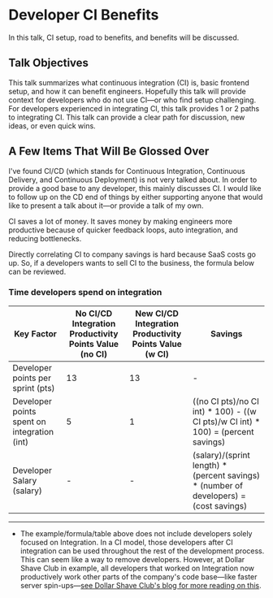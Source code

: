 # Developer CI Benefits

In this talk, CI setup, road to benefits, and benefits will be discussed.

## Talk Objectives

This talk summarizes what continuous integration (CI) is, basic frontend setup, and how it can benefit engineers.
Hopefully this talk will provide context for developers who do not use CI—or who find setup challenging.
For developers experienced in integrating CI, this talk provides 1 or 2 paths to integrating CI. This talk can provide a clear path for discussion, new ideas, or even quick wins.

## A Few Items That Will Be Glossed Over

I've found CI/CD (which stands for Continuous Integration, Continuous Delivery, and Continuous Deployment) is not very talked about. In order to provide a good base to any developer, this mainly discusses CI. I would like to follow up on the CD end of things by either supporting anyone that would like to present a talk about it—or provide a talk of my own.

CI saves a lot of money. It saves money by making engineers more productive because of quicker feedback loops, auto integration, and reducing bottlenecks.

Directly correlating CI to company savings is hard because SaaS costs go up. So, if a developers wants to sell CI to the business, the formula below can be reviewed.

### Time developers spend on integration

| Key Factor | No CI/CD Integration Productivity Points Value (no CI) | New CI/CD Integration Productivity Points Value (w CI) | Savings
|---|---|---|---|
| Developer points per sprint (pts) | 13  | 13 | - |
| Developer points spent on integration  (int) | 5 |  1 |  ((no CI pts)/no CI int) * 100) - ((w CI pts)/w CI int) * 100) = (percent savings)
| Developer Salary (salary) | - | - | (salary)/(sprint length) * (percent savings) * (number of developers) = (cost savings)

----

* The example/formula/table above does not include developers solely focused on Integration. In a CI model, those developers after CI integration can be used throughout the rest of the development process. This can seem like a way to remove developers. However, at Dollar Shave Club in example, all developers that worked on Integration now productively work other parts of the company's code base—like faster server spin-ups—[see Dollar Shave Club's blog for more reading on this](https://engineering.dollarshaveclub.com/).
